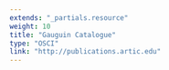 ```yaml
---
extends: "_partials.resource"
weight: 10
title: "Gauguin Catalogue"
type: "OSCI"
link: "http://publications.artic.edu"
---
```

